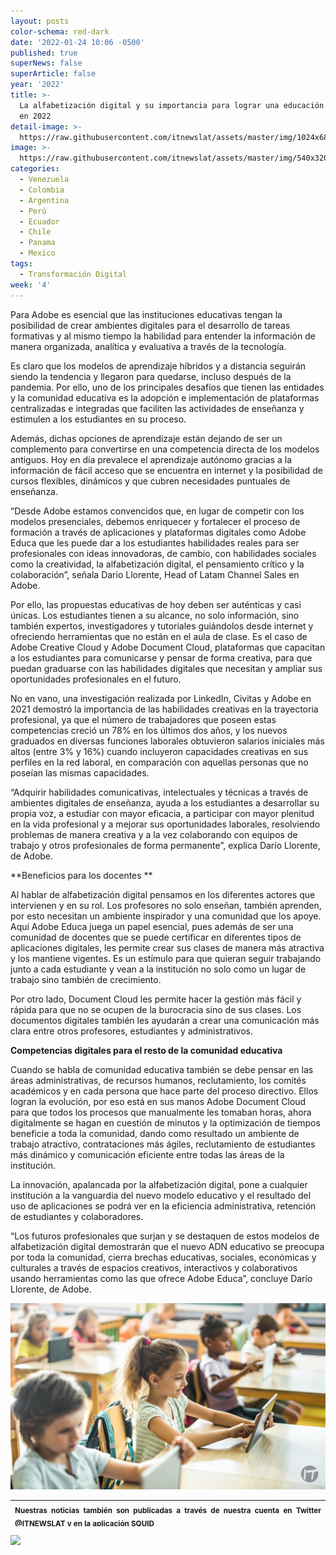 ```yaml
---
layout: posts
color-schema: red-dark
date: '2022-01-24 10:06 -0500'
published: true
superNews: false
superArticle: false
year: '2022'
title: >-
  La alfabetización digital y su importancia para lograr una educación integral
  en 2022 
detail-image: >-
  https://raw.githubusercontent.com/itnewslat/assets/master/img/1024x680/ninos-con-tablet-g.jpg
image: >-
  https://raw.githubusercontent.com/itnewslat/assets/master/img/540x320/ninos-con-tablet-p.jpg
categories:
  - Venezuela
  - Colombia
  - Argentina
  - Perú
  - Ecuador
  - Chile
  - Panama
  - Mexico
tags:
  - Transformación Digital
week: '4'
---
```

Para Adobe es esencial que las instituciones educativas tengan la posibilidad de crear ambientes digitales para el desarrollo de tareas formativas y al mismo tiempo la habilidad para entender la información de manera organizada, analítica y evaluativa a través de la tecnología.

Es claro que los modelos de aprendizaje híbridos y a distancia seguirán siendo la tendencia y llegaron para quedarse, incluso después de la pandemia. Por ello, uno de los principales desafíos que tienen las entidades y la comunidad educativa es la adopción e implementación de plataformas centralizadas e integradas que faciliten las actividades de enseñanza y estimulen a los estudiantes en su proceso.

Además, dichas opciones de aprendizaje están dejando de ser un complemento para convertirse en una competencia directa de los modelos antiguos. Hoy en día prevalece el aprendizaje autónomo gracias a la información de fácil acceso que se encuentra en internet y la posibilidad de cursos flexibles, dinámicos y que cubren necesidades puntuales de enseñanza.  
 
“Desde Adobe estamos convencidos que, en lugar de competir con los modelos presenciales, debemos enriquecer y fortalecer el proceso de formación a través de aplicaciones y plataformas digitales como Adobe Educa que les puede dar a los estudiantes habilidades reales para ser profesionales con ideas innovadoras, de cambio, con habilidades sociales como la creatividad, la alfabetización digital, el pensamiento crítico y la colaboración”, señala Dario Llorente, Head of Latam Channel Sales en Adobe. 

Por ello, las propuestas educativas de hoy deben ser auténticas y casi únicas. Los estudiantes tienen a su alcance, no solo información, sino también expertos, investigadores y tutoriales guiándolos desde internet y ofreciendo herramientas que no están en el aula de clase. Es el caso de Adobe Creative Cloud y Adobe Document Cloud, plataformas que capacitan a los estudiantes para comunicarse y pensar de forma creativa, para que puedan graduarse con las habilidades digitales que necesitan y ampliar sus oportunidades profesionales en el futuro.

No en vano, una investigación realizada por LinkedIn, Civitas y Adobe en 2021 demostró la importancia de las habilidades creativas en la trayectoria profesional, ya que el número de trabajadores que poseen estas competencias creció un 78% en los últimos dos años, y los nuevos graduados en diversas funciones laborales obtuvieron salarios iniciales más altos (entre 3% y 16%) cuando incluyeron capacidades creativas en sus perfiles en la red laboral, en comparación con aquellas personas que no poseían las mismas capacidades.

“Adquirir habilidades comunicativas, intelectuales y técnicas a través de ambientes digitales de enseñanza, ayuda a los estudiantes a desarrollar su propia voz, a estudiar con mayor eficacia, a participar con mayor plenitud en la vida profesional y a mejorar sus oportunidades laborales, resolviendo problemas de manera creativa y a la vez colaborando con equipos de trabajo y otros profesionales de forma permanente”, explica Darío Llorente, de Adobe. 

**Beneficios para los docentes **

Al hablar de alfabetización digital pensamos en los diferentes actores que intervienen y en su rol. Los profesores no solo enseñan, también aprenden, por esto necesitan un ambiente inspirador y una comunidad que los apoye. Aquí Adobe Educa juega un papel esencial, pues además de ser una comunidad de docentes que se puede certificar en diferentes tipos de aplicaciones digitales, les permite crear sus clases de manera más atractiva y los mantiene vigentes. Es un estímulo para que quieran seguir trabajando junto a cada estudiante y vean a la institución no solo como un lugar de trabajo sino también de crecimiento. 

Por otro lado, Document Cloud les permite hacer la gestión más fácil y rápida para que no se ocupen de la burocracia sino de sus clases. Los documentos digitales también les ayudarán a crear una comunicación más clara entre otros profesores, estudiantes y administrativos. 

**Competencias digitales para el resto de la comunidad educativa**

Cuando se habla de comunidad educativa también se debe pensar en las áreas administrativas, de recursos humanos, reclutamiento, los comités académicos y en cada persona que hace parte del proceso directivo. Ellos logran la evolución, por eso está en sus manos Adobe Document Cloud para que todos los procesos que manualmente les tomaban horas, ahora digitalmente se hagan en cuestión de minutos y la optimización de tiempos beneficie a toda la comunidad, dando como resultado un ambiente de trabajo atractivo, contrataciones más ágiles, reclutamiento de estudiantes más dinámico y comunicación eficiente entre todas las áreas de la institución.

La innovación, apalancada por la alfabetización digital, pone a cualquier institución a la vanguardia del nuevo modelo educativo y el resultado del uso de aplicaciones se podrá ver en la eficiencia administrativa, retención de estudiantes y colaboradores. 

“Los futuros profesionales que surjan y se destaquen de estos modelos de alfabetización digital demostrarán que el nuevo ADN educativo se preocupa por toda la comunidad, cierra brechas educativas, sociales, económicas y culturales a través de espacios creativos, interactivos y colaborativos usando herramientas como las que ofrece Adobe Educa”, concluye Darío Llorente, de Adobe.

![](https://raw.githubusercontent.com/itnewslat/assets/master/img/540x320/ninos-con-tablet-p.jpg)

<table style="height: 42px;" width="569">
<tbody>
<tr>
<td style="text-align: justify;"><sub><strong>Nuestras noticias también son publicadas a través de nuestra cuenta en Twitter <a href="https://twitter.com/itnewslat?lang=es">@ITNEWSLAT</a> y en la aplicación <a href="https://squidapp.co/en/">SQUID</a></strong></sub></td>
</tr>
</tbody>
</table>

<img src="https://tracker.metricool.com/c3po.jpg?hash=56f88a41e39ab42c063cc51676587a04"/>